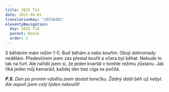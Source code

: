 ```yaml
---
title: 2025 T14
date: 2025-04-01
translationKey: "20250401"
eleventyNavigation:
  key: 2025 T14
  parent: Deník
  order: 1
---
```

S běháním mám režim 1-0. Buď běhám a nebo kouřím. Obojí dohromady nedělám. Předevčírem jsem zas přestal kouřit a včera byl běhat. Nebude to tak na furt. Ale nařídil jsem si, že jeden kvartál v tomhle režimu zůstanu. Jak říká jeden můj kamarád, každej den bez cíga se počítá.

___P.S.__ Den po prvním výběhu jsem dostal horečku. Žádný další běh už nebyl. Ale aspoň jsem celý týden nekouřil!_